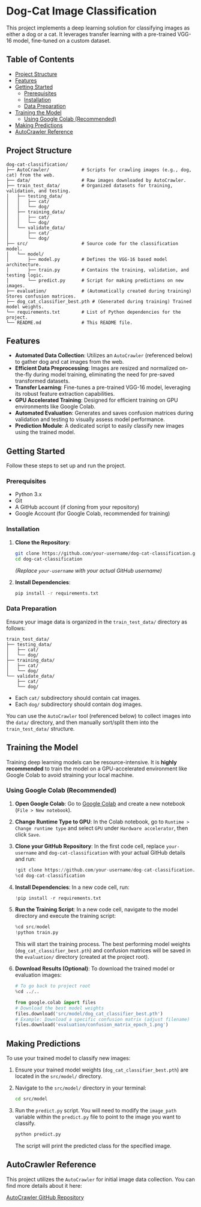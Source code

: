# Dog-Cat Image Classification

This project implements a deep learning solution for classifying images as either a dog or a cat. It leverages transfer learning with a pre-trained VGG-16 model, fine-tuned on a custom dataset.

## Table of Contents

- [Project Structure](#project-structure)
- [Features](#features)
- [Getting Started](#getting-started)
  - [Prerequisites](#prerequisites)
  - [Installation](#installation)
  - [Data Preparation](#data-preparation)
- [Training the Model](#training-the-model)
  - [Using Google Colab (Recommended)](#using-google-colab-recommended)
- [Making Predictions](#making-predictions)
- [AutoCrawler Reference](#autocrawler-reference)

## Project Structure

```
dog-cat-classification/
├── AutoCrawler/            # Scripts for crawling images (e.g., dog, cat) from the web.
├── data/                   # Raw images downloaded by AutoCrawler.
├── train_test_data/        # Organized datasets for training, validation, and testing.
│   ├── testing_data/
│   │   ├── cat/
│   │   └── dog/
│   ├── training_data/
│   │   ├── cat/
│   │   └── dog/
│   └── validate_data/
│       ├── cat/
│       └── dog/
├── src/                    # Source code for the classification model.
│   └── model/
│       ├── model.py        # Defines the VGG-16 based model architecture.
│       ├── train.py        # Contains the training, validation, and testing logic.
│       └── predict.py      # Script for making predictions on new images.
├── evaluation/             # (Automatically created during training) Stores confusion matrices.
├── dog_cat_classifier_best.pth # (Generated during training) Trained model weights.
└── requirements.txt        # List of Python dependencies for the project.
└── README.md               # This README file.
```

## Features

-   **Automated Data Collection**: Utilizes an `AutoCrawler` (referenced below) to gather dog and cat images from the web.
-   **Efficient Data Preprocessing**: Images are resized and normalized on-the-fly during model training, eliminating the need for pre-saved transformed datasets.
-   **Transfer Learning**: Fine-tunes a pre-trained VGG-16 model, leveraging its robust feature extraction capabilities.
-   **GPU Accelerated Training**: Designed for efficient training on GPU environments like Google Colab.
-   **Automated Evaluation**: Generates and saves confusion matrices during validation and testing to visually assess model performance.
-   **Prediction Module**: A dedicated script to easily classify new images using the trained model.

## Getting Started

Follow these steps to set up and run the project.

### Prerequisites

-   Python 3.x
-   Git
-   A GitHub account (if cloning from your repository)
-   Google Account (for Google Colab, recommended for training)

### Installation

1.  **Clone the Repository**:
    ```bash
    git clone https://github.com/your-username/dog-cat-classification.git
    cd dog-cat-classification
    ```
    *(Replace `your-username` with your actual GitHub username)*

2.  **Install Dependencies**:
    ```bash
    pip install -r requirements.txt
    ```

### Data Preparation

Ensure your image data is organized in the `train_test_data/` directory as follows:

```
train_test_data/
├── testing_data/
│   ├── cat/
│   └── dog/
├── training_data/
│   ├── cat/
│   └── dog/
└── validate_data/
    ├── cat/
    └── dog/
```

-   Each `cat/` subdirectory should contain cat images.
-   Each `dog/` subdirectory should contain dog images.

You can use the `AutoCrawler` tool (referenced below) to collect images into the `data/` directory, and then manually sort/split them into the `train_test_data/` structure.

## Training the Model

Training deep learning models can be resource-intensive. It is **highly recommended** to train the model on a GPU-accelerated environment like Google Colab to avoid straining your local machine.

### Using Google Colab (Recommended)

1.  **Open Google Colab**: Go to [Google Colab](https://colab.research.google.com/) and create a new notebook (`File > New notebook`).

2.  **Change Runtime Type to GPU**: In the Colab notebook, go to `Runtime > Change runtime type` and select `GPU` under `Hardware accelerator`, then click `Save`.

3.  **Clone your GitHub Repository**:
    In the first code cell, replace `your-username` and `dog-cat-classification` with your actual GitHub details and run:
    ```python
    !git clone https://github.com/your-username/dog-cat-classification.git
    %cd dog-cat-classification
    ```

4.  **Install Dependencies**:
    In a new code cell, run:
    ```python
    !pip install -r requirements.txt
    ```

5.  **Run the Training Script**:
    In a new code cell, navigate to the model directory and execute the training script:
    ```python
    %cd src/model
    !python train.py
    ```
    This will start the training process. The best performing model weights (`dog_cat_classifier_best.pth`) and confusion matrices will be saved in the `evaluation/` directory (created at the project root).

6.  **Download Results (Optional)**:
    To download the trained model or evaluation images:
    ```python
    # To go back to project root
    %cd ../..
    
    from google.colab import files
    # Download the best model weights
    files.download('src/model/dog_cat_classifier_best.pth')
    # Example: Download a specific confusion matrix (adjust filename)
    files.download('evaluation/confusion_matrix_epoch_1.png') 
    ```

## Making Predictions

To use your trained model to classify new images:

1.  Ensure your trained model weights (`dog_cat_classifier_best.pth`) are located in the `src/model/` directory.
2.  Navigate to the `src/model/` directory in your terminal:
    ```bash
    cd src/model
    ```
3.  Run the `predict.py` script. You will need to modify the `image_path` variable within the `predict.py` file to point to the image you want to classify.

    ```bash
    python predict.py
    ```
    The script will print the predicted class for the specified image.

## AutoCrawler Reference

This project utilizes the `AutoCrawler` for initial image data collection. You can find more details about it here:

[AutoCrawler GitHub Repository](https://github.com/YoongiKim/AutoCrawler)
